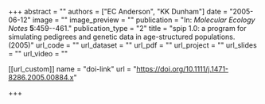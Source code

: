 +++
abstract = "" 
authors = ["EC Anderson", "KK Dunham"] 
date = "2005-06-12" 
image = "" 
image_preview = "" 
publication = "In: _Molecular Ecology Notes_ **5**:459--461." 
publication_type = "2" 
title = "spip 1.0: a program for simulating pedigrees and genetic data in age-structured populations. (2005)" 
url_code = "" 
url_dataset = "" 
url_pdf = "" 
url_project = "" 
url_slides = "" 
url_video = "" 


[[url_custom]]
name = "doi-link"
url = "https://doi.org/10.1111/j.1471-8286.2005.00884.x"

+++
